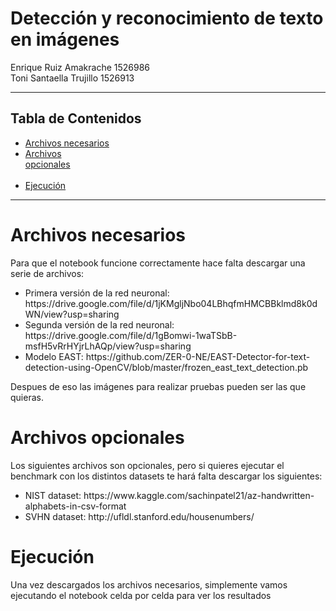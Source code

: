 # Detección y reconocimiento de texto en imágenes

Enrique Ruiz Amakrache 1526986 <br />
Toni Santaella Trujillo 1526913

<hr>
<h2>Tabla de Contenidos</h2>



* [Archivos necesarios](#archivosnecesarios)    
* [Archivos opcionales](#archivosopcionalees)                                                                                                                   
* [Ejecución](#ejecucion)             

<hr>

# Archivos necesarios

Para que el notebook funcione correctamente hace falta descargar una serie de archivos:

<ul>
  <li>  Primera versión de la red neuronal: https://drive.google.com/file/d/1jKMgljNbo04LBhqfmHMCBBklmd8k0dWN/view?usp=sharing </li>  
  <li>  Segunda versión de la red neuronal: https://drive.google.com/file/d/1gBomwi-1waTSbB-msfH5vRrHYjrLhAQp/view?usp=sharing </li>  
  <li>  Modelo EAST: https://github.com/ZER-0-NE/EAST-Detector-for-text-detection-using-OpenCV/blob/master/frozen_east_text_detection.pb </li>  
</ul>

Despues de eso las imágenes para realizar pruebas pueden ser las que quieras.

# Archivos opcionales

Los siguientes archivos son opcionales, pero si quieres ejecutar el benchmark con los distintos datasets te hará falta descargar los siguientes:
<ul>
  <li> NIST dataset: https://www.kaggle.com/sachinpatel21/az-handwritten-alphabets-in-csv-format </li>
  <li> SVHN dataset: http://ufldl.stanford.edu/housenumbers/ </li>
</ul>

# Ejecución

Una vez descargados los archivos necesarios, simplemente vamos ejecutando el notebook celda por celda para ver los resultados
